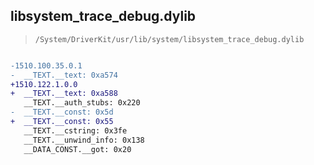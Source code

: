 ## libsystem_trace_debug.dylib

> `/System/DriverKit/usr/lib/system/libsystem_trace_debug.dylib`

```diff

-1510.100.35.0.1
-  __TEXT.__text: 0xa574
+1510.122.1.0.0
+  __TEXT.__text: 0xa588
   __TEXT.__auth_stubs: 0x220
-  __TEXT.__const: 0x5d
+  __TEXT.__const: 0x55
   __TEXT.__cstring: 0x3fe
   __TEXT.__unwind_info: 0x138
   __DATA_CONST.__got: 0x20

```
